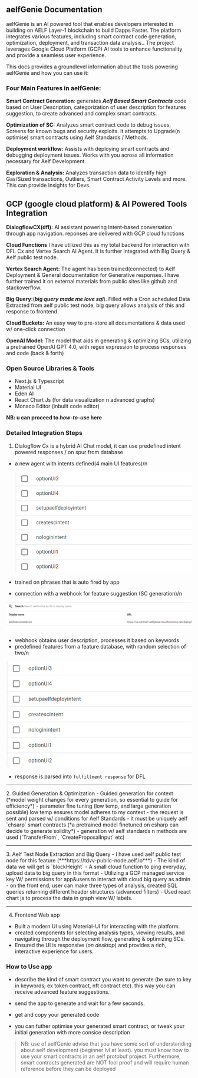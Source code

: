 ## aelfGenie Documentation

aelfGenie is an AI powered tool that enables developers interested in building on AELF Layer-1 blockchain to build Dapps Faster. The platform integrates various features, including smart contract code generation, optimization, deployment, and transaction data analysis.. The project leverages Google Cloud Platform (GCP) AI tools to enhance functionality and provide a seamless user experience.

This docs provides a groundlevel information about the tools powering aelfGenie and how you can use it:


### Four Main Features in aelfGenie:
**Smart Contract Generation**: generates ***Aelf Based Smart Contracts*** code based on User Description, categorization of user description for features suggestion, to create advanced and complex smart contracts.

**Optimization of SC:** Analyzes smart contract code to debug issues, Screens for known bugs and security exploits. It attempts to Upgrade(n optimise) smart contracts using Aelf Standards / Methods.

**Deployment workflow:** Assists with deploying smart contracts and debugging deployment issues. Works with you across all information necessary for Aelf Development.

**Exploration & Analysis:** Analyzes transaction data to identify high Gas/Sized transactions, Outliers, Smart Contract Activity Levels and more. This can provide Insights for Devs.


## GCP (google cloud platform) & AI Powered Tools Integration

**DialogflowCX(dfl):** AI assistant powering Intent-based conversation through app navigation. reponses are delivered with GCP cloud functions

**Cloud Functions** I have utilized this as my total backend for interaction with DFL Cx and Vertex Search AI Agent. It is further integrated with Big Query & Aelf public test node.

**Vertex Search Agent:** The agent has been trained(connected) to Aelf Deployment & General documentation for Generative responses. I have further trained it on external materials from public sites like github and stackoverflow.

**Big Query:**(***big query made me love sql***). Filled with a Cron scheduled Data Extracted from aelf public test node, big query allows analysis of this and response to frontend.

**Cloud Buckets:** An easy way to pre-store all documentations & data used w/ one-click connection

**OpenAI Model:** The model that aids in generating & optimizing SCs, utilizing a pretrained OpenAI GPT 4.0, with regex expression to process responses and code (back & forth)

### Open Source Libraries & Tools
* Next.js & Typescript
* Material UI
* Eden AI
* React Chart Js (for data visualization n advanced graphs)
* Monaco Editor (inbuilt code editor)

**NB: u can proceed to *how-to-use* here**

### Detailed Integration Steps
1. Dialogflow Cx is a hybrid AI Chat model, it can use predefined intent powered responses / on spur from database
- a new agent with intents defined(4 main UI features)/n
  
  ![4 main UI intents](images/2.png)
- trained on phrases that is auto fired by app
- connection with a webhook for feature suggestion (SC generation)/n

 ![Webhook Responses](images/3.png)
- webhook obtains user description, processes it based on keywords
- predefined features from a feature database, with random selection of two/n

 ![Predefined features](images/2.png)
- response is parsed into `fulfillment response` for DFL

<hr>
2. Guided Generation & Optimization
- Guided generation for context (*model weight changes for every generation, so essential to guide for efficiency*)
- parameter fine tuning (low temp, and large generation possible) low temp ensures model adheres to my context
- the request is sent and parsed w/ conditions for Aelf Standards
- it must be uniquely aelf `chsarp` smart contracts (*a pretrained model finetuned on csharp can decide to generate solidity*)
- generation w/ aelf standards n methods are used (`TransferFrom`, `CreateProposalInput` etc)

<hr>
3. Aelf Test Node Extraction and Big Query
- I have used aelf public test node for this feature (***https://tdvv-public-node.aelf.io***)
- The kind of data we will get is `blockHeight`
- A small cloud function to ping everyday, upload data to big query in this format
- Utilizing a GCP managed service key W/ permissions for  app&users to interact with cloud big query as admin
- on the front end, user can make three types of analysis, created SQL queries returning different header structures (advanced filters)
- Used react chart js to process the data in graph view W/ labels.

<hr>

4. Frontend Web app
- Built a modern UI using Material-UI for interacting with the platform.
- created components for selecting analysis types, viewing results, and navigating through the deployment flow, generating & optimizing SCs.
- Ensured the UI is responsive (*on desktop*) and provides a rich, interactive experience for users.


### How to Use app
- describe the kind of smart contract you want to generate (be sure to key in keywords; ex token contract, nft contract etc). this way you can receive advanced feature suggestions.
- send the app to generate and wait for a few seconds. 
- get and copy your generated code

- you can futher optimise your generated smart contract, or tweak your initial generation with more consice description



> NB: use of aelfGenie advise that you have some sort of understanding about aelf development (beginner lvl at least). you must know how to use your smart contracts in an aelf protobuf project.
Furthermore, smart contracts generated are NOT fool proof and will require human reference before they can be deployed

